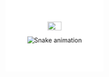 
<body style="margin: 0px;background-color:white ;display: table; margin: auto">
  <div bgcolor="black" align="center">
    <img bgColor="#00000 style="display: block;-webkit-user-select: none;margin: auto;" src="https://i.giphy.com/22oH1DnFRKzWG1EKTZ.gif" width="50%" height="50%">
  </div>
</body>

![Snake animation](https://github.com/Joao-j/Joao-j/blob/output/github-contribution-grid-snake.svg)
